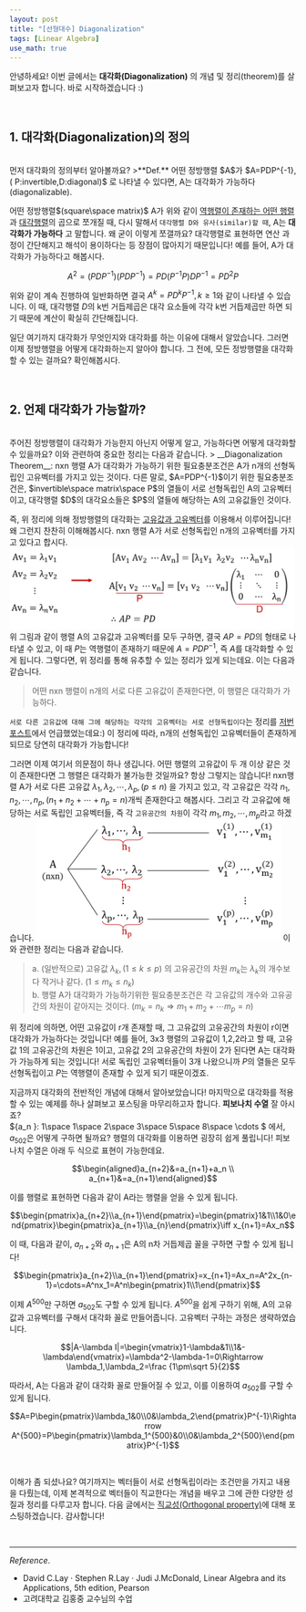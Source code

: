 ```yaml
---
layout: post
title: "[선형대수] Diagonalization"
tags: [Linear Algebra]
use_math: true
---
```

안녕하세요! 이번 글에서는 **대각화(Diagonalization)** 의 개념 및 정리(theorem)를 살펴보고자 합니다. 바로 시작하겠습니다 :)

<br>

## 1. 대각화(Diagonalization)의 정의

<br>
먼저 대각화의 정의부터 알아볼까요?
>**Def.** 어떤 정방행렬 $A$가 $A=PDP^{-1}, ( P:invertible,D:diagonal)$ 로 나타낼 수 있다면, A는 대각화가 가능하다(diagonalizable).

어떤 정방행렬$(square\space matrix)$ A가 위와 같이 <u>역행렬이 존재하는 어떤 행렬</u>과 <u>대각행렬</u>의 곱으로 쪼개질 때, 다시 말해서 ``대각행렬 D와 유사(similar)할 때``, A는 **대각화가 가능하다** 고 말합니다. 왜 굳이 이렇게 쪼갤까요? 대각행렬로 표현하면 연산 과정이 간단해지고 해석이 용이하다는 등 장점이 많아지기 때문입니다! 예를 들어, A가 대각화가 가능하다고 해봅시다.

$$A^2=(PDP^{-1} )(PDP^{-1} )=PD(P^{-1} P)DP^{-1}=PD^2 P$$

위와 같이 계속 진행하여 일반화하면 결국 $A^k=PD^k P^{-1},k≥1$와 같이 나타낼 수 있습니다. 이 때, 대각행렬 $D$의 k번 거듭제곱은 대각 요소들에 각각 k번 거듭제곱만 하면 되기 때문에 계산이 확실히 간단해집니다.

일단 여기까지 대각화가 무엇인지와 대각화를 하는 이유에 대해서 알았습니다. 그러면 이제 정방행렬을 어떻게 대각화하는지 알아야 합니다. 그 전에, 모든 정방행렬을 대각화할 수 있는 걸까요? 확인해봅시다.

<br>

## 2. 언제 대각화가 가능할까?

<br>
주어진 정방행렬이 대각화가 가능한지 아닌지 어떻게 알고, 가능하다면 어떻게 대각화할 수 있을까요? 이와 관련하여 중요한 정리는 다음과 같습니다.
> __Diagonalization Theorem__: nxn 행렬 A가 대각화가 가능하기 위한 필요충분조건은 A가 n개의 선형독립인 고유벡터를 가지고 있는 것이다. 다른 말로, $A=PDP^{-1}$이기 위한 필요충분조건은, $invertible\space matrix\space P$의 열들이 서로 선형독립인 A의 고유벡터이고, 대각행렬 $D$의 대각요소들은 $P$의 열들에 해당하는 A의 고유값들인 것이다.

즉, 위 정리에 의해 정방행렬의 대각화는 [고유값과 고유벡터](https://soohee410.github.io/linear_algebra_1)를 이용해서 이루어집니다!  왜 그런지 찬찬히 이해해봅시다. nxn 행렬 A가 서로 선형독립인 n개의 고유벡터를 가지고 있다고 합시다.
<img src="/assets/그림2.png" width="500px">
위 그림과 같이 행렬 A의 고유값과 고유벡터를 모두 구하면, 결국 $AP=PD$의 형태로 나타낼 수 있고, 이 때 $P$는 역행렬이 존재하기 때문에 $A=PDP^{-1}$, 즉 $A$를 대각화할 수 있게 됩니다.
그렇다면, 위 정리를 통해 유추할 수 있는 정리가 있게 되는데요. 이는 다음과 같습니다.
> 어떤 nxn 행렬이 n개의 서로 다른 고유값이 존재한다면, 이 행렬은 대각화가 가능하다.

``서로 다른 고유값에 대해 그에 해당하는 각각의 고유벡터는 서로 선형독립이다``는 정리를 [저번 포스트](https://soohee410.github.io/linear_algebra_1)에서 언급했었는데요:) 이 정리에 따라, n개의 선형독립인 고유벡터들이 존재하게 되므로 당연히 대각화가 가능합니다!

그러면 이제 여기서 의문점이 하나 생깁니다. 어떤 행렬의 고유값이 두 개 이상 같은 것이 존재한다면 그 행렬은 대각화가 불가능한 것일까요? 항상 그렇지는 않습니다!
nxn행렬 A가 서로 다른 고유값 $λ_1, λ_2,⋯,λ_p,(p≤n)$ 을 가지고 있고, 각 고유값은 각각 $n_1,n_2,⋯,n_p,(n_1+n_2+⋯+n_p=n)$개씩 존재한다고 해봅시다. 그리고 각 고유값에 해당하는 서로 독립인 고유벡터들, 즉 각 ``고유공간의 차원``이 각각 $m_1,m_2,⋯,m_p$라고 하겠습니다.
<img src="/assets/그림3.png" width="430px">
이와 관련한 정리는 다음과  같습니다.
> a. (일반적으로) 고유값 $λ_k,(1≤k≤p)$ 의 고유공간의 차원 $m_k$는 $λ_k$의 개수보다 작거나 같다. $(1≤m_k≤n_k)$  
b. 행렬 A가 대각화가 가능하기위한 필요충분조건은 각 고유값의 개수와 고유공간의 차원이 같아지는 것이다. $(m_k=n_k  \Rightarrow  m_1+m_2+⋯m_p=n)$

위 정리에 의하면, 어떤 고유값이  r개 존재할 때, 그 고유값의 고유공간의 차원이 r이면 대각화가 가능하다는 것입니다! 예를 들어, 3x3 행렬의 고유값이 1,2,2라고 할 때, 고유값 1의 고유공간의 차원은 1이고, 고유값 2의 고유공간의 차원이 2가 된다면 A는 대각화가 가능하게 되는 것입니다! 서로 독립인 고유벡터들이 3개 나왔으니까 $P$의 열들은 모두 선형독립이고 $P$는 역행렬이 존재할 수 있게 되기 때문이겠죠.  

지금까지 대각화의 전반적인 개념에 대해서 알아보았습니다! 마지막으로 대각화를 적용할 수 있는 예제를 하나 살펴보고 포스팅을 마무리하고자 합니다. **피보나치 수열** 잘 아시죠?  
${a_n }:  1\space 1\space  2\space 3\space 5\space 8\space \cdots $ 에서, $a_{502}$은 어떻게 구하면 될까요? 행렬의 대각화를 이용하면 굉장히 쉽게 풀립니다! 피보나치 수열은 아래 두 식으로 표현이 가능한데요.

$$\begin{aligned}a_{n+2}&=a_{n+1}+a_n \\ a_{n+1}&=a_{n+1}\end{aligned}$$

이를 행렬로 표현하면 다음과 같이 A라는 행렬을 얻을 수 있게 됩니다.

$$\begin{pmatrix}a_{n+2}\\a_{n+1}\end{pmatrix}=\begin{pmatrix}1&1\\1&0\end{pmatrix}\begin{pmatrix}a_{n+1}\\a_{n}\end{pmatrix}\iff x_{n+1}=Ax_n$$

이 때, 다음과 같이,  $a_{n+2}$와 $a_{n+1}$은 A의 n차 거듭제곱 꼴을 구하면 구할 수 있게 됩니다!

$$\begin{pmatrix}a_{n+2}\\a_{n+1}\end{pmatrix}=x_{n+1}=Ax_n=A^2x_{n-1}=\cdots=A^nx_1=A^n\begin{pmatrix}1\\1\end{pmatrix}$$

이제 $A^{500}$만 구하면 $a_{502}$도 구할 수 있게 됩니다. $A^{500}$을 쉽게 구하기 위해, A의 고유값과 고유벡터를 구해서 대각화 꼴로 만들어줍니다. 고유벡터 구하는 과정은 생략하였습니다.

$$|A-\lambda I|=\begin{vmatrix}1-\lambda&1\\1&-\lambda\end{vmatrix}=\lambda^2-\lambda-1=0\Rightarrow \lambda_1,\lambda_2=\frac {1\pm\sqrt 5}{2}$$

따라서, A는 다음과 같이 대각화 꼴로 만들어질 수 있고, 이를 이용하여 $a_{502}$를 구할 수 있게 됩니다.

$$A=P\begin{pmatrix}\lambda_1&0\\0&\lambda_2\end{pmatrix}P^{-1}\Rightarrow A^{500}=P\begin{pmatrix}\lambda_1^{500}&0\\0&\lambda_2^{500}\end{pmatrix}P^{-1}$$

<br>

이해가 좀 되셨나요? 여기까지는 벡터들이 서로 선형독립이라는 조건만을 가지고 내용을 다뤘는데, 이제 본격적으로 벡터들이 직교한다는 개념을 배우고 그에 관한 다양한 성질과 정리를 다루고자 합니다. 다음 글에서는 [직교성(Orthogonal property)](https://soohee410.github.io/linear_algebra_3)에 대해 포스팅하겠습니다. 감사합니다!

<br>

---
$Reference.$  
- David C.Lay · Stephen R.Lay · Judi J.McDonald, Linear Algebra and its Applications, 5th edition, Pearson
- 고려대학교 김홍중 교수님의 수업

<br>
